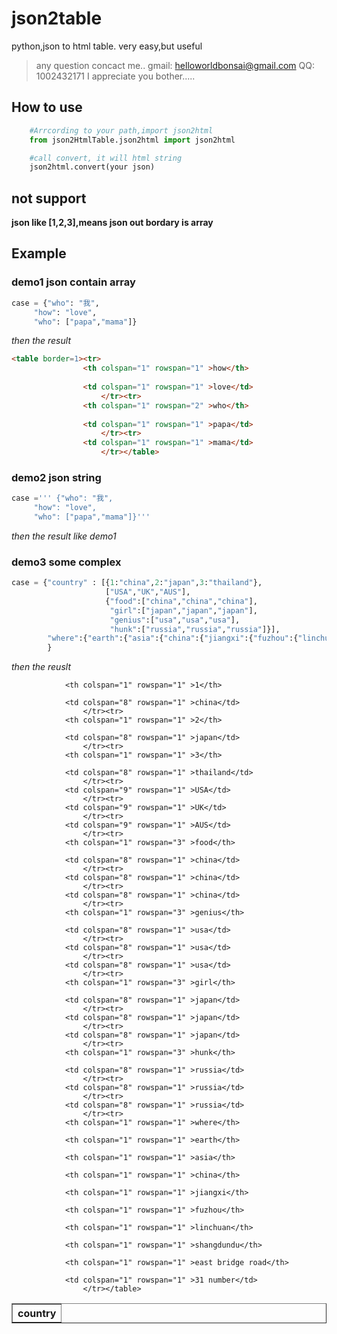 # json2table
python,json to html table.
very easy,but useful
>any question concact me..
>gmail: helloworldbonsai@gmail.com
>QQ: 1002432171
>I appreciate you bother.....

## How to use
```python
    #Arrcording to your path,import json2html 
    from json2HtmlTable.json2html import json2html 

    #call convert, it will html string
    json2html.convert(your json)  
```

## not support
**json like [1,2,3],means json out bordary is array**

## Example
### demo1 json contain  array
```python
case = {"who": "我",
     "how": "love",
     "who": ["papa","mama"]}
```
*then the result*
```html
<table border=1><tr>
                <th colspan="1" rowspan="1" >how</th>
                    
                <td colspan="1" rowspan="1" >love</td>
                    </tr><tr>
                <th colspan="1" rowspan="2" >who</th>
                    
                <td colspan="1" rowspan="1" >papa</td>
                    </tr><tr>
                <td colspan="1" rowspan="1" >mama</td>
                    </tr></table>
```

### demo2 json string
```python
case =''' {"who": "我",
     "how": "love",
     "who": ["papa","mama"]}'''
```
*then the result like demo1*

### demo3 some complex

```python
case = {"country" : [{1:"china",2:"japan",3:"thailand"},
                     ["USA","UK","AUS"],
                     {"food":["china","china","china"],
                      "girl":["japan","japan","japan"],
                      "genius":["usa","usa","usa"],
                      "hunk":["russia","russia","russia"]}],        
        "where":{"earth":{"asia":{"china":{"jiangxi":{"fuzhou":{"linchuan":{"shangdundu":{"east bridge road":"31 number"}}}}}}}},
        }
```
*then the reuslt*
<table border=1><tr>
                <th colspan="1" rowspan="18" >country</th>
                    
                <th colspan="1" rowspan="1" >1</th>
                    
                <td colspan="8" rowspan="1" >china</td>
                    </tr><tr>
                <th colspan="1" rowspan="1" >2</th>
                    
                <td colspan="8" rowspan="1" >japan</td>
                    </tr><tr>
                <th colspan="1" rowspan="1" >3</th>
                    
                <td colspan="8" rowspan="1" >thailand</td>
                    </tr><tr>
                <td colspan="9" rowspan="1" >USA</td>
                    </tr><tr>
                <td colspan="9" rowspan="1" >UK</td>
                    </tr><tr>
                <td colspan="9" rowspan="1" >AUS</td>
                    </tr><tr>
                <th colspan="1" rowspan="3" >food</th>
                    
                <td colspan="8" rowspan="1" >china</td>
                    </tr><tr>
                <td colspan="8" rowspan="1" >china</td>
                    </tr><tr>
                <td colspan="8" rowspan="1" >china</td>
                    </tr><tr>
                <th colspan="1" rowspan="3" >genius</th>
                    
                <td colspan="8" rowspan="1" >usa</td>
                    </tr><tr>
                <td colspan="8" rowspan="1" >usa</td>
                    </tr><tr>
                <td colspan="8" rowspan="1" >usa</td>
                    </tr><tr>
                <th colspan="1" rowspan="3" >girl</th>
                    
                <td colspan="8" rowspan="1" >japan</td>
                    </tr><tr>
                <td colspan="8" rowspan="1" >japan</td>
                    </tr><tr>
                <td colspan="8" rowspan="1" >japan</td>
                    </tr><tr>
                <th colspan="1" rowspan="3" >hunk</th>
                    
                <td colspan="8" rowspan="1" >russia</td>
                    </tr><tr>
                <td colspan="8" rowspan="1" >russia</td>
                    </tr><tr>
                <td colspan="8" rowspan="1" >russia</td>
                    </tr><tr>
                <th colspan="1" rowspan="1" >where</th>
                    
                <th colspan="1" rowspan="1" >earth</th>
                    
                <th colspan="1" rowspan="1" >asia</th>
                    
                <th colspan="1" rowspan="1" >china</th>
                    
                <th colspan="1" rowspan="1" >jiangxi</th>
                    
                <th colspan="1" rowspan="1" >fuzhou</th>
                    
                <th colspan="1" rowspan="1" >linchuan</th>
                    
                <th colspan="1" rowspan="1" >shangdundu</th>
                    
                <th colspan="1" rowspan="1" >east bridge road</th>
                    
                <td colspan="1" rowspan="1" >31 number</td>
                    </tr></table>






